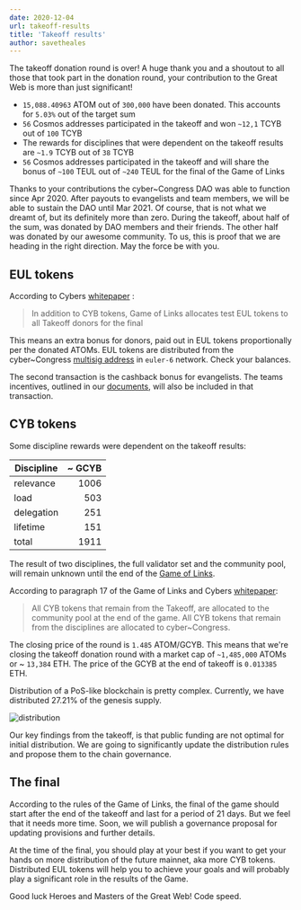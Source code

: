 ```yaml
---
date: 2020-12-04
url: takeoff-results
title: 'Takeoff results'
author: savetheales
---
```


The takeoff donation round is over! A huge thank you and a shoutout to all those that took part in the donation round, your contribution to the Great Web is more than just significant!

- `15,088.40963` ATOM out of `300,000` have been donated. This accounts for `5.03%` out of the target sum
- `56` Cosmos addresses participated in the takeoff and won `~12,1` TCYB out of `100` TCYB
-  The rewards for disciplines that were dependent on the takeoff results are `~1.9` TCYB out of `38` TCYB
- `56` Cosmos addresses participated in the takeoff and will share the bonus of  `~100` TEUL out of `~240` TEUL for the final of the Game of Links

Thanks to your contributions the cyber~Congress DAO was able to function since Apr 2020. After payouts to evangelists and team members, we will be able to sustain the DAO until Mar 2021. Of course, that is not what we dreamt of, but its definitely more than zero. During the takeoff, about half of the sum, was donated by DAO members and their friends. The other half was donated by our awesome community. To us, this is proof that we are heading in the right direction. May the force be with you.

## EUL tokens

According to Cybers [whitepaper](https://github.com/cybercongress/cyber/blob/master/cyber.pdf) :

> In addition to CYB tokens, Game of Links allocates test EUL tokens to all Takeoff donors for the final

This means an extra bonus for donors, paid out in EUL tokens proportionally per the donated ATOMs. EUL tokens are distributed from the cyber\~Congress [multisig address](https://cyber.page/network/euler/contract/cyber1latzme6xf6s8tsrymuu6laf2ks2humqvdq39v8) in `euler-6` network. Check your balances.

The second transaction is the cashback bonus for evangelists. The teams incentives, outlined in our [documents](https://github.com/cybercongress/congress/blob/master/teams/incentives.md), will also be included in that transaction.

## CYB tokens

Some discipline rewards were dependent on the takeoff results:

|Discipline|\~ GCYB|
|---|---:|
|relevance|1006|
|load|503|
|delegation|251|
|lifetime|151|
|total|1911|

The result of two disciplines, the full validator set and the community pool, will remain unknown until the end of the [Game of Links](https://cybercongress.ai/game-of-links/).

According to paragraph 17 of the Game of Links and Cybers [whitepaper](https://github.com/cybercongress/cyber/blob/master/cyber.pdf):

> All CYB tokens that remain from the Takeoff, are allocated to the community pool at the end of the game. All CYB tokens that remain from the disciplines are allocated to cyber\~Congress.

The closing price of the round is `1.485` ATOM/GCYB. This means that we're closing the takeoff donation round with a market cap of `~1,485,000` ATOMs or ~ `13,384` ETH. The price of the GCYB at the end of takeoff is `0.013385` ETH.

Distribution of a PoS-like blockchain is pretty complex. Currently, we have distributed 27.21% of the genesis supply.

![distribution](distribution.png)

Our key findings from the takeoff, is that public funding are not optimal for initial distribution. We are going to significantly update the distribution rules and propose them to the chain governance.

## The final

According to the rules of the Game of Links, the final of the game should start after the end of the takeoff and last for a period of 21 days. But we feel that it needs more time. Soon, we will publish a governance proposal for updating provisions and further details.

At the time of the final, you should play at your best if you want to get your hands on more distribution of the future mainnet, aka more CYB tokens. Distributed EUL tokens will help you to achieve your goals and will probably play a significant role in the results of the Game.

Good luck Heroes and Masters of the Great Web! Code speed.
